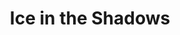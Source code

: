 ---
portfolio: ice
title:  "Ice in the Shadows"
description: "A Web comic."
content: ""
layout: port-v-ice-chapter-three
set: ice
---